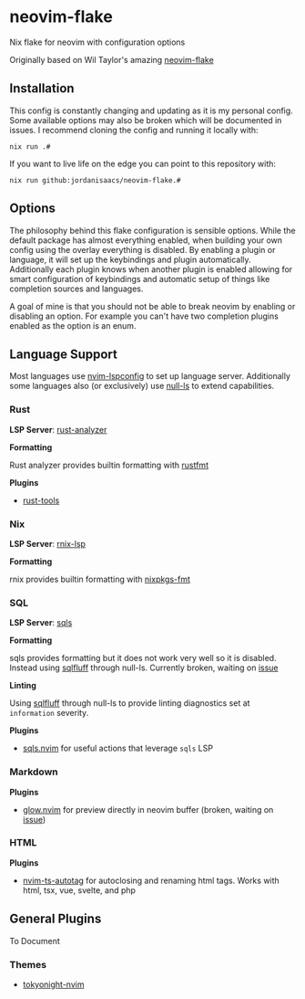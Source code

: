 # neovim-flake

Nix flake for neovim with configuration options

Originally based on Wil Taylor's amazing [neovim-flake](https://github.com/wiltaylor/neovim-flake)

## Installation

This config is constantly changing and updating as it is my personal config. Some available options may also be broken which will be documented in issues. I recommend cloning the config and running it locally with:

```
nix run .#
```

If you want to live life on the edge you can point to this repository with:

```
nix run github:jordanisaacs/neovim-flake.#
```

## Options

The philosophy behind this flake configuration is sensible options. While the default package has almost everything enabled, when building your own config using the overlay everything is disabled. By enabling a plugin or language, it will set up the keybindings and plugin automatically. Additionally each plugin knows when another plugin is enabled allowing for smart configuration of keybindings and automatic setup of things like completion sources and languages.

A goal of mine is that you should not be able to break neovim by enabling or disabling an option. For example you can't have two completion plugins enabled as the option is an enum.

## Language Support

Most languages use [nvim-lspconfig](https://github.com/neovim/nvim-lspconfig) to set up language server. Additionally some languages also (or exclusively) use [null-ls](https://github.com/jose-elias-alvarez/null-ls.nvim) to extend capabilities.

### Rust

**LSP Server**: [rust-analyzer](https://github.com/rust-analyzer/rust-analyzer)

**Formatting**

Rust analyzer provides builtin formatting with [rustfmt](https://github.com/rust-lang/rustfmt)

**Plugins**

- [rust-tools](https://github.com/simrat39/rust-tools.nvim)

### Nix

**LSP Server**: [rnix-lsp](https://github.com/nix-community/rnix-lsp)

**Formatting**

rnix provides builtin formatting with [nixpkgs-fmt](https://github.com/nix-community/nixpkgs-fmt)

### SQL

**LSP Server**: [sqls](https://github.com/lighttiger2505/sqls)

**Formatting**

sqls provides formatting but it does not work very well so it is disabled. Instead using [sqlfluff](https://github.com/sqlfluff/sqlfluff) through null-ls. Currently broken, waiting on [issue](https://github.com/jose-elias-alvarez/null-ls.nvim/discussions/231)

**Linting**

Using [sqlfluff](https://github.com/sqlfluff/sqlfluff) through null-ls to provide linting diagnostics set at `information` severity.

**Plugins**

- [sqls.nvim](https://github.com/nanotee/sqls.nvim) for useful actions that leverage `sqls` LSP

### Markdown

**Plugins**

- [glow.nvim](https://github.com/ellisonleao/glow.nvim) for preview directly in neovim buffer (broken, waiting on [issue](https://github.com/ellisonleao/glow.nvim/issues/44))

### HTML

**Plugins**

- [nvim-ts-autotag](https://github.com/ellisonleao/glow.nvim/issues/44) for autoclosing and renaming html tags. Works with html, tsx, vue, svelte, and php


## General Plugins

To Document

### Themes

- [tokyonight-nvim](https://github.com/folke/tokyonight.nvim)
